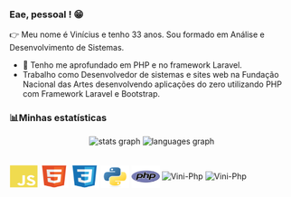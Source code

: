 ### Eae, pessoal ! 😁
  👉 Meu nome é Vinícius e tenho 33 anos. 
 Sou formado em Análise e Desenvolvimento de Sistemas. 
- 📝 Tenho me aprofundado em PHP e no framework Laravel.
- Trabalho como Desenvolvedor de sistemas e sites web na Fundação Nacional das Artes desenvolvendo aplicações do zero utilizando PHP com Framework Laravel e Bootstrap.

### 📊Minhas estatísticas

<div align="center">
  <img src="https://github-readme-stats.vercel.app/api?hide_title=true&hide_rank=false&show_icons=true&include_all_commits=true&count_private=true&disable_animations=false&theme=monokai&locale=en&hide_border=true&username=vinidevel" height="130" alt="stats graph"  />
  <img src="https://github-readme-stats.vercel.app/api/top-langs?locale=en&hide_title=true&layout=compact&card_width=320&langs_count=10&theme=monokai&hide_border=true&username=vinidevel" height="130" alt="languages graph"  />
</div>

<br>
  
  <div style="display: inline_block"><br>
  <img align="center" alt="Vini-Js" height="40" width="50" src="https://raw.githubusercontent.com/devicons/devicon/master/icons/javascript/javascript-plain.svg">
  <img align="center" alt="Vini-HTML" height="40" width="50" src="https://raw.githubusercontent.com/devicons/devicon/master/icons/html5/html5-original.svg">
  <img align="center" alt="Vini-CSS" height="40" width="50" src="https://raw.githubusercontent.com/devicons/devicon/master/icons/css3/css3-original.svg">
  <img align="center" alt="Vini-Python" height="40" width="50" src="https://raw.githubusercontent.com/devicons/devicon/master/icons/python/python-original.svg">
  <img align="center" alt="Vini-Php" height="40" width="50" src="https://raw.githubusercontent.com/devicons/devicon/master/icons/php/php-original.svg">
  <img align="center" alt="Vini-Php" height="40" width="50"  src="https://cdn.jsdelivr.net/gh/devicons/devicon@latest/icons/laravel/laravel-original.svg" />
  <img align="center" alt="Vini-Php" height="40" width="50"   src="https://cdn.jsdelivr.net/gh/devicons/devicon/icons/bootstrap/bootstrap-original.svg" />


</div>
